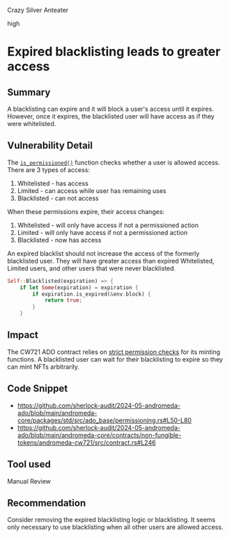 Crazy Silver Anteater

high

# Expired blacklisting leads to greater access

## Summary
A blacklisting can expire and it will block a user's access until it expires. However, once it expires, the blacklisted user will have access as if they were whitelisted.

## Vulnerability Detail
The [`is_permissioned()`](https://github.com/sherlock-audit/2024-05-andromeda-ado/blob/main/andromeda-core/packages/std/src/ado_base/permissioning.rs#L50-L80) function checks whether a user is allowed access. There are 3 types of access:
1. Whitelisted - has access
2. Limited - can access while user has remaining uses
3. Blacklisted - can not access

When these permissions expire, their access changes:
1. Whitelisted - will only have access if not a permissioned action
2. Limited - will only have access if not a permissioned action
3. Blacklisted - now has access

An expired blacklist should not increase the access of the formerly blacklisted user. They will have greater access than expired Whitelisted, Limited users, and other users that were never blacklisted.

```rust
Self::Blacklisted(expiration) => {
    if let Some(expiration) = expiration {
        if expiration.is_expired(&env.block) {
            return true;
        }
    }
```

## Impact
The CW721 ADO contract relies on [strict permission checks](https://github.com/sherlock-audit/2024-05-andromeda-ado/blob/main/andromeda-core/contracts/non-fungible-tokens/andromeda-cw721/src/contract.rs#L246) for its minting functions. A blacklisted user can wait for their blacklisting to expire so they can mint NFTs arbitrarily.

## Code Snippet
- https://github.com/sherlock-audit/2024-05-andromeda-ado/blob/main/andromeda-core/packages/std/src/ado_base/permissioning.rs#L50-L80
- https://github.com/sherlock-audit/2024-05-andromeda-ado/blob/main/andromeda-core/contracts/non-fungible-tokens/andromeda-cw721/src/contract.rs#L246

## Tool used
Manual Review

## Recommendation
Consider removing the expired blacklisting logic or blacklisting. It seems only necessary to use blacklisting when all other users are allowed access.